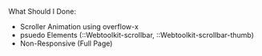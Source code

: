 What Should I Done:
- Scroller Animation using overflow-x
- psuedo Elements (::Webtoolkit-scrollbar, ::Webtoolkit-scrollbar-thumb)
- Non-Responsive (Full Page)
